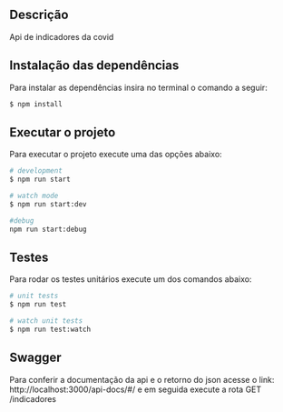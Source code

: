 
## Descrição

Api de indicadores da covid

## Instalação das dependências 

Para instalar as dependências insira no terminal o comando a seguir: 

```bash
$ npm install
```

## Executar o projeto

Para executar o projeto execute uma das opções abaixo: 

```bash
# development
$ npm run start

# watch mode
$ npm run start:dev

#debug
npm run start:debug

```

## Testes

Para rodar os testes unitários execute um dos comandos abaixo:

```bash
# unit tests
$ npm run test

# watch unit tests
$ npm run test:watch

```
## Swagger
Para conferir a documentação da api e o retorno do json 
acesse o link: http://localhost:3000/api-docs/#/ e em seguida execute a rota GET /indicadores
 